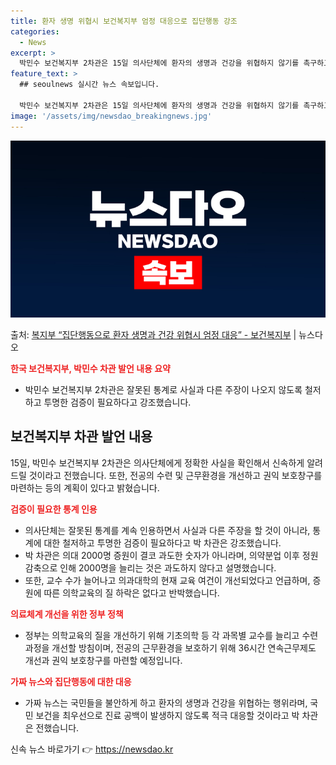 ```yaml
---
title: 환자 생명 위협시 보건복지부 엄정 대응으로 집단행동 강조
categories:
  - News
excerpt: >
  박민수 보건복지부 2차관은 15일 의사단체에 환자의 생명과 건강을 위협하지 않기를 촉구하고, 이에 위협이 된…
feature_text: >
  ## seoulnews 실시간 뉴스 속보입니다.

  박민수 보건복지부 2차관은 15일 의사단체에 환자의 생명과 건강을 위협하지 않기를 촉구하고, 이에 위협이 된…
image: '/assets/img/newsdao_breakingnews.jpg'
---
```


![뉴스다오 속보](/assets/img/newsdao_breakingnews.jpg)

<p>출처: <a href="https://newsdao.kr/3164" rel="dofollow">복지부 “집단행동으로 환자 생명과 건강 위협시 엄정 대응” - 보건복지부</a> | 뉴스다오</p>

<b><span style="color: #ee2323;">한국 보건복지부, 박민수 차관 발언 내용 요약</span></b>
- 박민수 보건복지부 2차관은 잘못된 통계로 사실과 다른 주장이 나오지 않도록 철저하고 투명한 검증이 필요하다고 강조했습니다.

<h2 data-ke-size="size26">보건복지부 차관 발언 내용</h2>

<p data-ke-size="size16">15일, 박민수 보건복지부 2차관은 의사단체에게 정확한 사실을 확인해서 신속하게 알려드릴 것이라고 전했습니다. 또한, 전공의 수련 및 근무환경을 개선하고 권익 보호창구를 마련하는 등의 계획이 있다고 밝혔습니다.</p>

<b><span style="color: #ee2323;">검증이 필요한 통계 인용</span></b>
- 의사단체는 잘못된 통계를 계속 인용하면서 사실과 다른 주장을 할 것이 아니라, 통계에 대한 철저하고 투명한 검증이 필요하다고 박 차관은 강조했습니다.
- 박 차관은 의대 2000명 증원이 결코 과도한 숫자가 아니라며, 의약분업 이후 정원 감축으로 인해 2000명을 늘리는 것은 과도하지 않다고 설명했습니다.
- 또한, 교수 수가 늘어나고 의과대학의 현재 교육 여건이 개선되었다고 언급하며, 증원에 따른 의학교육의 질 하락은 없다고 반박했습니다.

<b><span style="color: #ee2323;">의료체계 개선을 위한 정부 정책</span></b>
- 정부는 의학교육의 질을 개선하기 위해 기초의학 등 각 과목별 교수를 늘리고 수련 과정을 개선할 방침이며, 전공의 근무환경을 보호하기 위해 36시간 연속근무제도 개선과 권익 보호창구를 마련할 예정입니다.

<b><span style="color: #ee2323;">가짜 뉴스와 집단행동에 대한 대응</span></b>
- 가짜 뉴스는 국민들을 불안하게 하고 환자의 생명과 건강을 위협하는 행위라며, 국민 보건을 최우선으로 진료 공백이 발생하지 않도록 적극 대응할 것이라고 박 차관은 전했습니다. 

신속 뉴스 바로가기 👉 <a href="https://newsdao.kr" rel="dofollow">https://newsdao.kr</a>


